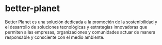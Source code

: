 # better-planet
Better Planet es una solución dedicada a la promoción de la sostenibilidad y el desarrollo de soluciones tecnológicas y estrategias innovadoras que permiten a las empresas, organizaciones y comunidades actuar de manera responsable y consciente con el medio ambiente.
